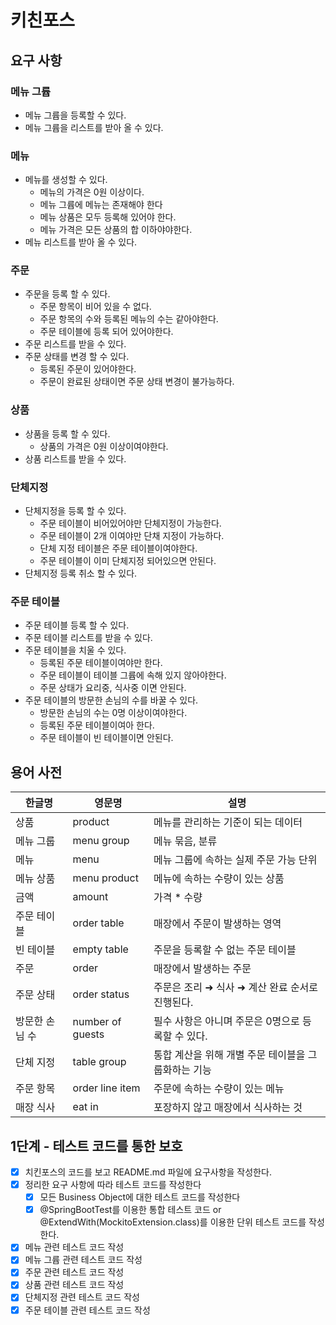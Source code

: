 # 키친포스

## 요구 사항
### 메뉴 그륩
+ 메뉴 그륩을 등록할 수 있다.
+ 메뉴 그륩을 리스트를 받아 올 수 있다.

### 메뉴
+ 메뉴를 생성할 수 있다.
  + 메뉴의 가격은 0원 이상이다.
  + 메뉴 그륩에 메뉴는 존재해야 한다
  + 메뉴 상품은 모두 등록해 있어야 한다.
  + 메뉴 가격은 모든 상품의 합 이하야야한다.
+ 메뉴 리스트를 받아 올 수 있다.

### 주문
+ 주문을 등록 할 수 있다.
  + 주문 항목이 비어 있을 수 없다.
  + 주문 항목의 수와 등록된 메뉴의 수는 같아야한다.
  + 주문 테이블에 등록 되어 있어야한다.
+ 주문 리스트를 받을 수 있다.
+ 주문 상태를 변경 할 수 있다.
  + 등록된 주문이 있어야한다.
  + 주문이 완료된 상태이면 주문 상태 변경이 불가능하다.
### 상품
+ 상품을 등록 할 수 있다.
  + 상품의 가격은 0원 이상이여야한다.
+ 상품 리스트를 받을 수 있다.

### 단체지정
+ 단체지정을 등록 할 수 있다.
  + 주문 테이블이 비어있어야만 단체지정이 가능한다.
  + 주문 테이블이 2개 이여야만 단채 지정이 가능하다.
  + 단체 지정 테이블은 주문 테이블이여야한다.
  + 주문 테이블이 이미 단체지정 되어있으면 안된다.
+ 단체지정 등록 취소 할 수 있다.

### 주문 테이블
+ 주문 테이블 등록 할 수 있다.
+ 주문 테이블 리스트를 받을 수 있다.
+ 주문 테이블을 치울 수 있다.
  + 등록된 주문 테이블이여야만 한다.
  + 주문 테이블이 테이블 그륩에 속해 있지 않아야한다.
  + 주문 상태가 요리중, 식사중 이면 안된다.
+ 주문 테이블의 방문한 손님의 수를 바꿀 수 있다.
  + 방문한 손님의 수는 0명 이상이여야한다.
  + 등록된 주문 테이블이여아 한다.
  + 주문 테이블이 빈 테이블이면 안된다.




## 용어 사전

| 한글명 | 영문명 | 설명 |
| --- | --- | --- |
| 상품 | product | 메뉴를 관리하는 기준이 되는 데이터 |
| 메뉴 그룹 | menu group | 메뉴 묶음, 분류 |
| 메뉴 | menu | 메뉴 그룹에 속하는 실제 주문 가능 단위 |
| 메뉴 상품 | menu product | 메뉴에 속하는 수량이 있는 상품 |
| 금액 | amount | 가격 * 수량 |
| 주문 테이블 | order table | 매장에서 주문이 발생하는 영역 |
| 빈 테이블 | empty table | 주문을 등록할 수 없는 주문 테이블 |
| 주문 | order | 매장에서 발생하는 주문 |
| 주문 상태 | order status | 주문은 조리 ➜ 식사 ➜ 계산 완료 순서로 진행된다. |
| 방문한 손님 수 | number of guests | 필수 사항은 아니며 주문은 0명으로 등록할 수 있다. |
| 단체 지정 | table group | 통합 계산을 위해 개별 주문 테이블을 그룹화하는 기능 |
| 주문 항목 | order line item | 주문에 속하는 수량이 있는 메뉴 |
| 매장 식사 | eat in | 포장하지 않고 매장에서 식사하는 것 |

## 1단계 - 테스트 코드를 통한 보호
- [X] 치킨포스의 코드를 보고 README.md 파일에 요구사항을 작성한다.
- [X] 정리한 요구 사항에 따라 테스트 코드를 작성한다
  - [X] 모든 Business Object에 대한 테스트 코드를 작성한다
  - [X] @SpringBootTest를 이용한 통합 테스트 코드 or @ExtendWith(MockitoExtension.class)를 이용한 단위 테스트 코드를 작성한다.
- [X] 메뉴 관련 테스트 코드 작성
- [X] 메뉴 그륩 관련 테스트 코드 작성
- [X] 주문 관련 테스트 코드 작성
- [X] 상품 관련 테스트 코드 작성
- [X] 단체지정 관련 테스트 코드 작성
- [X] 주문 테이블 관련 테스트 코드 작성
